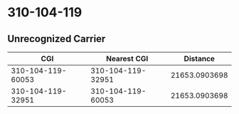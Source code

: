 # 310-104-119
## Unrecognized Carrier


| CGI | Nearest CGI | Distance |
|-----|-------------|----------|
| 310-104-119-60053 | 310-104-119-32951 | 21653.0903698 |
| 310-104-119-32951 | 310-104-119-60053 | 21653.0903698 |
